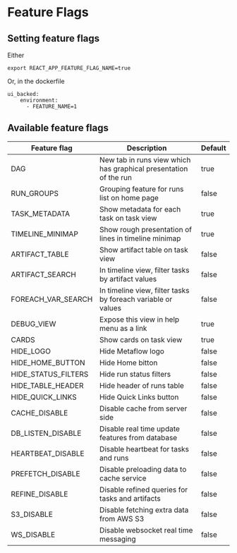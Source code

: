 # Feature Flags

## Setting feature flags

Either

`export REACT_APP_FEATURE_FLAG_NAME=true`

Or, in the dockerfile

```
ui_backed:
    environment:
      - FEATURE_NAME=1
```

## Available feature flags

| Feature flag        | Description                                                             | Default |
| ------------------- | ----------------------------------------------------------------------- | ------- |
| DAG                 | New tab in runs view which has graphical presentation of the run        | true    |
| RUN_GROUPS          | Grouping feature for runs list on home page                             | false   |
| TASK_METADATA       | Show metadata for each task on task view                                | true    |
| TIMELINE_MINIMAP    | Show rough presentation of lines in timeline minimap                    | true    |
| ARTIFACT_TABLE      | Show artifact table on task view                                        | false   |
| ARTIFACT_SEARCH     | In timeline view, filter tasks by artifact values                       | false   |
| FOREACH_VAR_SEARCH  | In timeline view, filter tasks by foreach variable or values            | false   |
| DEBUG_VIEW          | Expose this view in help menu as a link                                 | true    |
| CARDS               | Show cards on task view                                                 | true    |
| HIDE_LOGO           | Hide Metaflow logo                                                      | false   |
| HIDE_HOME_BUTTON    | Hide Home bitton                                                        | false   |
| HIDE_STATUS_FILTERS | Hide run status filters                                                 | false   |
| HIDE_TABLE_HEADER   | Hide header of runs table                                               | false   |
| HIDE_QUICK_LINKS    | Hide Quick Links button                                                 | false   |
| CACHE_DISABLE       | Disable cache from server side                                          | false   |
| DB_LISTEN_DISABLE   | Disable real time update features from database                         | false   |
| HEARTBEAT_DISABLE   | Disable heartbeat for tasks and runs                                    | false   |
| PREFETCH_DISABLE    | Disable preloading data to cache service                                | false   |
| REFINE_DISABLE      | Disable refined queries for tasks and artifacts                         | false   |
| S3_DISABLE          | Disable fetching extra data from AWS S3                                 | false   |
| WS_DISABLE          | Disable websocket real time messaging                                   | false   |
